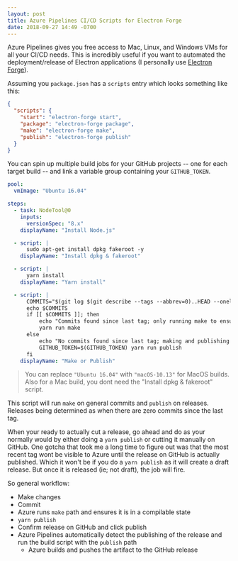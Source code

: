 ```yaml
---
layout: post
title: Azure Pipelines CI/CD Scripts for Electron Forge
date: 2018-09-27 14:49 -0700
---
```


Azure Pipelines gives you free access to Mac, Linux, and Windows VMs for all your CI/CD needs. This is incredibly useful if you want to automated the deployment/release of Electron applications (I personally use [Electron Forge](https://electronforge.io/)).

Assuming you `package.json` has a `scripts` entry which looks something like this:

```json
{
  "scripts": {
    "start": "electron-forge start",
    "package": "electron-forge package",
    "make": "electron-forge make",
    "publish": "electron-forge publish"
  }
}
```

You can spin up multiple build jobs for your GitHub projects -- one for each target build -- and link a variable group containing your `GITHUB_TOKEN`.

```yml
pool:
  vmImage: "Ubuntu 16.04"

steps:
  - task: NodeTool@0
    inputs:
      versionSpec: "8.x"
    displayName: "Install Node.js"

  - script: |
      sudo apt-get install dpkg fakeroot -y
    displayName: "Install dpkg & fakeroot"

  - script: |
      yarn install
    displayName: "Yarn install"

  - script: |
      COMMITS="$(git log $(git describe --tags --abbrev=0)..HEAD --oneline | grep -iv merge)"
      echo $COMMITS
      if [[ $COMMITS ]]; then
          echo "Commits found since last tag; only running make to ensure build consistency."
          yarn run make
      else
          echo "No commits found since last tag; making and publishing to GitHub."
          GITHUB_TOKEN=$(GITHUB_TOKEN) yarn run publish
      fi
    displayName: "Make or Publish"
```

> You can replace `"Ubuntu 16.04"` with `"macOS-10.13"` for MacOS builds. Also for a Mac build, you dont need the "Install dpkg & fakeroot" script.

This script will run `make` on general commits and `publish` on releases. Releases being determined as when there are zero commits since the last tag.

When your ready to actually cut a release, go ahead and do as your normally would by either doing a `yarn publish` or cutting it manually on GitHub. One gotcha that took me a long time to figure out was that the most recent tag wont be visible to Azure until the release on GitHub is actually published. Which it won't be if you do a `yarn publish` as it will create a draft release. But once it is released (ie; not draft), the job will fire.

So general workflow:

- Make changes
- Commit
- Azure runs `make` path and ensures it is in a compilable state
- `yarn publish`
- Confirm release on GitHub and click publish
- Azure Pipelines automatically detect the publishing of the release and run the build script with the `publish` path
  - Azure builds and pushes the artifact to the GitHub release
